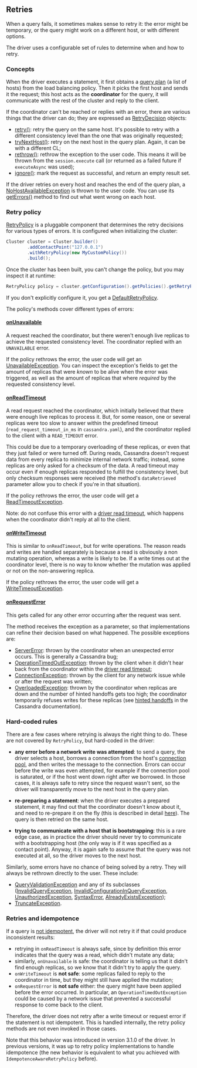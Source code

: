 <!--
Licensed to the Apache Software Foundation (ASF) under one
or more contributor license agreements.  See the NOTICE file
distributed with this work for additional information
regarding copyright ownership.  The ASF licenses this file
to you under the Apache License, Version 2.0 (the
"License"); you may not use this file except in compliance
with the License.  You may obtain a copy of the License at

  http://www.apache.org/licenses/LICENSE-2.0

Unless required by applicable law or agreed to in writing,
software distributed under the License is distributed on an
"AS IS" BASIS, WITHOUT WARRANTIES OR CONDITIONS OF ANY
KIND, either express or implied.  See the License for the
specific language governing permissions and limitations
under the License.
-->

## Retries

When a query fails, it sometimes makes sense to retry it: the error might be temporary, or the query might work on a
different host, or with different options.

The driver uses a configurable set of rules to determine when and how to retry.

### Concepts

When the driver executes a statement, it first obtains a [query plan] \(a list of hosts) from the load balancing policy.
Then it picks the first host and sends it the request; this host acts as the **coordinator** for the query, it will
communicate with the rest of the cluster and reply to the client.

If the coordinator can't be reached or replies with an error, there are various things that the driver can do; they are
expressed as [RetryDecision] objects:

* [retry()]: retry the query on the same host. It's possible to retry with a different consistency level than the one
  that was originally requested;
* [tryNextHost()]: retry on the next host in the query plan. Again, it can be with a different CL;
* [rethrow()]: rethrow the exception to the user code. This means it will be thrown from the `session.execute` call (or
  returned as a failed future if `executeAsync` was used);
* [ignore()]: mark the request as successful, and return an empty result set.

If the driver retries on every host and reaches the end of the query plan, a [NoHostAvailableException] is thrown to the
user code. You can use its [getErrors()] method to find out what went wrong on each host.


### Retry policy

[RetryPolicy] is a pluggable component that determines the retry decisions for various types of errors. It is configured
when initializing the cluster:

```java
Cluster cluster = Cluster.builder()
        .addContactPoint("127.0.0.1")
        .withRetryPolicy(new MyCustomPolicy())
        .build();
```

Once the cluster has been built, you can't change the policy, but you may inspect it at runtime:

```java
RetryPolicy policy = cluster.getConfiguration().getPolicies().getRetryPolicy();
```

If you don't explicitly configure it, you get a [DefaultRetryPolicy].

The policy's methods cover different types of errors:

#### [onUnavailable]

A request reached the coordinator, but there weren't enough live replicas to achieve the requested consistency level.
The coordinator replied with an `UNAVAILABLE` error.

If the policy rethrows the error, the user code will get an [UnavailableException]. You can inspect the exception's
fields to get the amount of replicas that were *known* to be alive when the error was triggered, as well as the amount
of replicas that where *required* by the requested consistency level.

#### [onReadTimeout]

A read request reached the coordinator, which initially believed that there were enough live replicas to process it.
But, for some reason, one or several replicas were too slow to answer within the predefined timeout
(`read_request_timeout_in_ms` in `cassandra.yaml`), and the coordinator replied to the client with a `READ_TIMEOUT`
error.

This could be due to a temporary overloading of these replicas, or even
that they just failed or were turned off. During reads, Cassandra doesn't request data from every replica to minimize
internal network traffic; instead, some replicas are only asked for a checksum of the data. A read timeout may occur
even if enough replicas responded to fulfill the consistency level, but only checksum responses were received (the
method's `dataRetrieved` parameter allow you to check if you're in that situation).

If the policy rethrows the error, the user code will get a [ReadTimeoutException].

Note: do not confuse this error with a [driver read timeout], which happens when the coordinator didn't reply at all to
the client.

#### [onWriteTimeout]

This is similar to `onReadTimeout`, but for write operations. The reason reads and writes are handled separately is
because a read is obviously a non mutating operation, whereas a write is likely to be. If a write times out at the
coordinator level, there is no way to know whether the mutation was applied or not on the non-answering replica.

If the policy rethrows the error, the user code will get a [WriteTimeoutException].

#### [onRequestError]

This gets called for any other error occurring after the request was sent.

The method receives the exception as a parameter, so that implementations can refine their decision based on what
happened. The possible exceptions are:

* [ServerError]: thrown by the coordinator when an unexpected error occurs. This is generally a Cassandra bug;
* [OperationTimedOutException]: thrown by the client when it didn't hear back from the coordinator within the
  [driver read timeout];
* [ConnectionException]: thrown by the client for any network issue while or after the request was written;
* [OverloadedException]: thrown by the coordinator when replicas are down and the number of hinted handoffs gets too
  high; the coordinator temporarily refuses writes for these replicas (see [hinted handoffs] in the Cassandra
  documentation).

### Hard-coded rules

There are a few cases where retrying is always the right thing to do. These are not covered by `RetryPolicy`, but
hard-coded in the driver:

* **any error before a network write was attempted**: to send a query, the driver selects a host, borrows a connection
  from the host's [connection pool], and then writes the message to the connection.
  Errors can occur before the write was even attempted, for example if the connection pool is saturated, or if the
  host went down right after we borrowed. In those cases, it is always safe to retry since the request wasn't sent, so
  the driver will transparently move to the next host in the query plan.

* **re-preparing a statement**: when the driver executes a prepared statement, it may find out that the coordinator
  doesn't know about it, and need to re-prepare it on the fly (this is described in detail [here][prepared]). The query
  is then retried on the same host.

* **trying to communicate with a host that is bootstrapping**: this is a rare edge case, as in practice the driver
  should never try to communicate with a bootstrapping host (the only way is if it was specified as a contact point).
  Anyway, it is again safe to assume that the query was not executed at all, so the driver moves to the next host.

Similarly, some errors have no chance of being solved by a retry. They will always be rethrown directly to the user.
These include:

* [QueryValidationException] and any of its subclasses ([InvalidQueryException], [InvalidConfigurationInQueryException],
  [UnauthorizedException], [SyntaxError], [AlreadyExistsException]);
* [TruncateException].


### Retries and idempotence

If a query is [not idempotent][idempotence], the driver will not retry it if that could produce inconsistent results:

* retrying in `onReadTimeout` is always safe, since by definition this error indicates that the query was a read, which
  didn't mutate any data;
* similarly, `onUnavailable` is safe: the coordinator is telling us that it didn't find enough replicas, so we know that
  it didn't try to apply the query.
* `onWriteTimeout` is **not safe**: some replicas failed to reply to the coordinator in time, but they might still have
  applied the mutation;
* `onRequestError` is **not safe** either: the query might have been applied before the error occurred. In particular,
  an `OperationTimedOutException` could be caused by a network issue that prevented a successful response to come back
  to the client.

Therefore, the driver does not retry after a write timeout or request error if the statement is not idempotent. This is
handled internally, the retry policy methods are not even invoked in those cases.

Note that this behavior was introduced in version 3.1.0 of the driver. In previous versions, it was up to retry policy
implementations to handle idempotence (the new behavior is equivalent to what you achieved with
`IdempotenceAwareRetryPolicy` before).


[RetryDecision]:                        https://docs.datastax.com/en/drivers/java/3.11/com/datastax/driver/core/policies/RetryPolicy.RetryDecision.html
[retry()]:                              https://docs.datastax.com/en/drivers/java/3.11/com/datastax/driver/core/policies/RetryPolicy.RetryDecision.html#retry-com.datastax.driver.core.ConsistencyLevel-
[tryNextHost()]:                        https://docs.datastax.com/en/drivers/java/3.11/com/datastax/driver/core/policies/RetryPolicy.RetryDecision.html#tryNextHost-com.datastax.driver.core.ConsistencyLevel-
[rethrow()]:                            https://docs.datastax.com/en/drivers/java/3.11/com/datastax/driver/core/policies/RetryPolicy.RetryDecision.html#rethrow--
[ignore()]:                             https://docs.datastax.com/en/drivers/java/3.11/com/datastax/driver/core/policies/RetryPolicy.RetryDecision.html#ignore--
[NoHostAvailableException]:             https://docs.datastax.com/en/drivers/java/3.11/com/datastax/driver/core/exceptions/NoHostAvailableException.html
[getErrors()]:                          https://docs.datastax.com/en/drivers/java/3.11/com/datastax/driver/core/exceptions/NoHostAvailableException.html#getErrors--
[RetryPolicy]:                          https://docs.datastax.com/en/drivers/java/3.11/com/datastax/driver/core/policies/RetryPolicy.html
[DefaultRetryPolicy]:                   https://docs.datastax.com/en/drivers/java/3.11/com/datastax/driver/core/policies/DefaultRetryPolicy.html
[onReadTimeout]:                        https://docs.datastax.com/en/drivers/java/3.11/com/datastax/driver/core/policies/DefaultRetryPolicy.html#onReadTimeout-com.datastax.driver.core.Statement-com.datastax.driver.core.ConsistencyLevel-int-int-boolean-int-
[onWriteTimeout]:                       https://docs.datastax.com/en/drivers/java/3.11/com/datastax/driver/core/policies/DefaultRetryPolicy.html#onWriteTimeout-com.datastax.driver.core.Statement-com.datastax.driver.core.ConsistencyLevel-com.datastax.driver.core.WriteType-int-int-int-
[onUnavailable]:                        https://docs.datastax.com/en/drivers/java/3.11/com/datastax/driver/core/policies/DefaultRetryPolicy.html#onUnavailable-com.datastax.driver.core.Statement-com.datastax.driver.core.ConsistencyLevel-int-int-int-
[onRequestError]:                       https://docs.datastax.com/en/drivers/java/3.11/com/datastax/driver/core/policies/DefaultRetryPolicy.html#onRequestError-com.datastax.driver.core.Statement-com.datastax.driver.core.ConsistencyLevel-com.datastax.driver.core.exceptions.DriverException-int-
[UnavailableException]:                 https://docs.datastax.com/en/drivers/java/3.11/com/datastax/driver/core/exceptions/UnavailableException.html
[ReadTimeoutException]:                 https://docs.datastax.com/en/drivers/java/3.11/com/datastax/driver/core/exceptions/ReadTimeoutException.html
[WriteTimeoutException]:                https://docs.datastax.com/en/drivers/java/3.11/com/datastax/driver/core/exceptions/WriteTimeoutException.html
[OverloadedException]:                  https://docs.datastax.com/en/drivers/java/3.11/com/datastax/driver/core/exceptions/OverloadedException.html
[ServerError]:                          https://docs.datastax.com/en/drivers/java/3.11/com/datastax/driver/core/exceptions/ServerError.html
[OperationTimedOutException]:           https://docs.datastax.com/en/drivers/java/3.11/com/datastax/driver/core/exceptions/OperationTimedOutException.html
[ConnectionException]:                  https://docs.datastax.com/en/drivers/java/3.11/com/datastax/driver/core/exceptions/ConnectionException.html
[QueryValidationException]:             https://docs.datastax.com/en/drivers/java/3.11/com/datastax/driver/core/exceptions/QueryValidationException.html
[InvalidQueryException]:                https://docs.datastax.com/en/drivers/java/3.11/com/datastax/driver/core/exceptions/InvalidQueryException.html
[InvalidConfigurationInQueryException]: https://docs.datastax.com/en/drivers/java/3.11/com/datastax/driver/core/exceptions/InvalidConfigurationInQueryException.html
[UnauthorizedException]:                https://docs.datastax.com/en/drivers/java/3.11/com/datastax/driver/core/exceptions/UnauthorizedException.html
[SyntaxError]:                          https://docs.datastax.com/en/drivers/java/3.11/com/datastax/driver/core/exceptions/SyntaxError.html
[AlreadyExistsException]:               https://docs.datastax.com/en/drivers/java/3.11/com/datastax/driver/core/exceptions/AlreadyExistsException.html
[TruncateException]:                    https://docs.datastax.com/en/drivers/java/3.11/com/datastax/driver/core/exceptions/TruncateException.html

[query plan]: ../load_balancing/#query-plan
[connection pool]: ../pooling/
[prepared]: ../statements/prepared/#preparing-on-multiple-nodes
[driver read timeout]: ../socket_options/#driver-read-timeout
[hinted handoffs]: https://docs.datastax.com/en/cassandra/2.1/cassandra/dml/dml_about_hh_c.html?scroll=concept_ds_ifg_jqx_zj__performance
[idempotence]: ../idempotence/

